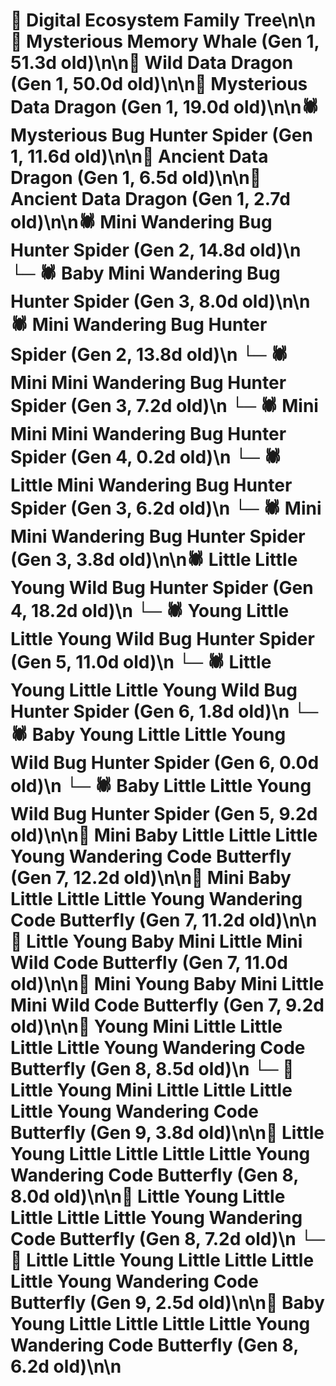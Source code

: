 # 🌳 Digital Ecosystem Family Tree\n\n🐋 Mysterious Memory Whale (Gen 1, 51.3d old)\n\n🐉 Wild Data Dragon (Gen 1, 50.0d old)\n\n🐉 Mysterious Data Dragon (Gen 1, 19.0d old)\n\n🕷️ Mysterious Bug Hunter Spider (Gen 1, 11.6d old)\n\n🐉 Ancient Data Dragon (Gen 1, 6.5d old)\n\n🐉 Ancient Data Dragon (Gen 1, 2.7d old)\n\n🕷️ Mini Wandering Bug Hunter Spider (Gen 2, 14.8d old)\n  └─ 🕷️ Baby Mini Wandering Bug Hunter Spider (Gen 3, 8.0d old)\n\n🕷️ Mini Wandering Bug Hunter Spider (Gen 2, 13.8d old)\n  └─ 🕷️ Mini Mini Wandering Bug Hunter Spider (Gen 3, 7.2d old)\n    └─ 🕷️ Mini Mini Mini Wandering Bug Hunter Spider (Gen 4, 0.2d old)\n  └─ 🕷️ Little Mini Wandering Bug Hunter Spider (Gen 3, 6.2d old)\n  └─ 🕷️ Mini Mini Wandering Bug Hunter Spider (Gen 3, 3.8d old)\n\n🕷️ Little Little Young Wild Bug Hunter Spider (Gen 4, 18.2d old)\n  └─ 🕷️ Young Little Little Young Wild Bug Hunter Spider (Gen 5, 11.0d old)\n    └─ 🕷️ Little Young Little Little Young Wild Bug Hunter Spider (Gen 6, 1.8d old)\n    └─ 🕷️ Baby Young Little Little Young Wild Bug Hunter Spider (Gen 6, 0.0d old)\n  └─ 🕷️ Baby Little Little Young Wild Bug Hunter Spider (Gen 5, 9.2d old)\n\n🦋 Mini Baby Little Little Little Young Wandering Code Butterfly (Gen 7, 12.2d old)\n\n🦋 Mini Baby Little Little Little Young Wandering Code Butterfly (Gen 7, 11.2d old)\n\n🦋 Little Young Baby Mini Little Mini Wild Code Butterfly (Gen 7, 11.0d old)\n\n🦋 Mini Young Baby Mini Little Mini Wild Code Butterfly (Gen 7, 9.2d old)\n\n🦋 Young Mini Little Little Little Little Young Wandering Code Butterfly (Gen 8, 8.5d old)\n  └─ 🦋 Little Young Mini Little Little Little Little Young Wandering Code Butterfly (Gen 9, 3.8d old)\n\n🦋 Little Young Little Little Little Little Young Wandering Code Butterfly (Gen 8, 8.0d old)\n\n🦋 Little Young Little Little Little Little Young Wandering Code Butterfly (Gen 8, 7.2d old)\n  └─ 🦋 Little Little Young Little Little Little Little Young Wandering Code Butterfly (Gen 9, 2.5d old)\n\n🦋 Baby Young Little Little Little Little Young Wandering Code Butterfly (Gen 8, 6.2d old)\n\n